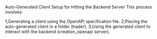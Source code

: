 Auto-Generated Client Setup for Hitting the Backend Server
This process involves:

1;Generating a client using the OpenAPI specification file.
2;Placing the auto-generated client in a folder (trader).
3;Using the generated client to interact with the backend (creation_openapi server).
